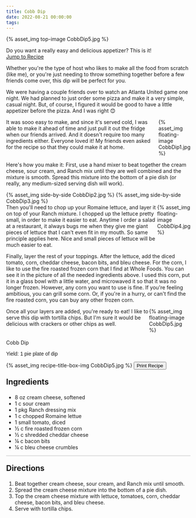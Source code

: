 ```yaml
---
title: Cobb Dip
date: 2022-08-21 00:00:00
tags:
---
```


{% asset_img top-image CobbDip5.jpg %}
<div class="post-body">
Do you want a really easy and delicious appetizer? This is it! 

<br>
<!--more-->

<a class="jump-to-recipe-btn" href="#recipejump"> 
    Jump to Recipe
</a>

Whether you're the type of host who likes to make all the food from scratch (like me), or you're just needing to throw something together before a few friends come over, this dip will be perfect for you. 

We were having a couple friends over to watch an Atlanta United game one night. We had planned to just order some pizza and make it a very simple, casual night. But, of course, I figured it would be good to have a little appetizer before the pizza. And I was right 😊 

<div style="display:flex;">
It was sooo easy to make, and since it's served cold, I was able to make it ahead of time and just pull it out the fridge when our friends arrived. And it doesn't require too many ingredients either. Everyone loved it! My friends even asked for the recipe so that they could make it at home. 
<div>
    {% asset_img floating-image CobbDip1.jpg %}
</div>
</div>

Here's how you make it: 
First, use a hand mixer to beat together the cream cheese, sour cream, and Ranch mix until they are well combined and the mixture is smooth. Spread this mixture into the bottom of a pie dish (or really, any medium-sized serving dish will work). 
<div style="display:flex;">
    {% asset_img side-by-side CobbDip2.jpg %}
    {% asset_img side-by-side CobbDip3.jpg %}
</div>

<div style="display:flex;">
Then you'll need to chop up your Romaine lettuce, and layer it on top of your Ranch mixture. I chopped up the lettuce pretty small, in order to make it easier to eat. Anytime I order a salad at a restaurant, it always bugs me when they give me giant pieces of lettuce that I can't even fit in my mouth. So same principle applies here. Nice and small pieces of lettuce will be much easier to eat.
<div>
    {% asset_img floating-image CobbDip4.jpg %}
</div>
</div>

Finally, layer the rest of your toppings. After the lettuce, add the diced tomato, corn, cheddar cheese, bacon bits, and bleu cheese. For the corn, I like to use the fire roasted frozen corn that I find at Whole Foods. You can see it in the picture of all the needed ingredients above. I used this corn, put it in a glass bowl with a little water, and microwaved it so that it was no longer frozen. However, any corn you want to use is fine. If you're feeling ambitious, you can grill some corn. Or, if you're in a hurry, or can't find the fire roasted corn, you can buy any other frozen corn. 

<div style="display:flex;">
Once all your layers are added, you're ready to eat! I like to serve this dip with tortilla chips. But I'm sure it would be delicious with crackers or other chips as well. 
<div>
    {% asset_img floating-image CobbDip5.jpg %}
</div>
</div>
<br>
</div>

<div id="recipejump"></div>
<div id="recipe">
    <div class="recipe-box">
        <div class="recipe-title-box">
            <div>
                <div class="recipe-title-box-title">
                    <div class="recipe-title-box-header">Cobb Dip</div>
                </div>
                <p class="recipe-title-box-title" style="font-family: Arial;">Yield: 1 pie plate of dip </p>
            </div>
            {% asset_img recipe-title-box-img CobbDip5.jpg %}
            <button class="print-recipe"
                    type="button"
                    onclick="printDIV('recipe')" >
                Print Recipe
            </button>
        </div>
        <p style="font-size:150%;"><b>Ingredients</b></p>
        <ul class="post-body">
                <li>8 oz cream cheese, softened</li>
                <li>1 c sour cream</li>
                <li>1 pkg Ranch dressing mix</li>
                <li>1 c chopped Romaine lettue</li>
                <li>1 small tomato, diced</li>
                <li>½ c fire roasted frozen corn</li>
                <li>½ c shredded cheddar cheese</li>
                <li>¼ c bacon bits</li>
                <li>¼ c bleu cheese crumbles</li>
        </ul>
        <hr style="height:1px;background-color:rgb(189, 189, 189) ">
        <p style="font-size:150%;"><b>Directions</b></p>
        <ol class="post-body">
            <li>Beat together cream cheese, sour cream, and Ranch mix until smooth.</li>
            <li>Spread the cream cheese mixture into the bottom of a pie dish.</li>
            <li>Top the cream cheese mixture with lettuce, tomatoes, corn, cheddar cheese, bacon bits, and bleu cheese.</li> 
            <li>Serve with tortilla chips.</li>
        </ol> 
    </div>
</div>

<br>

